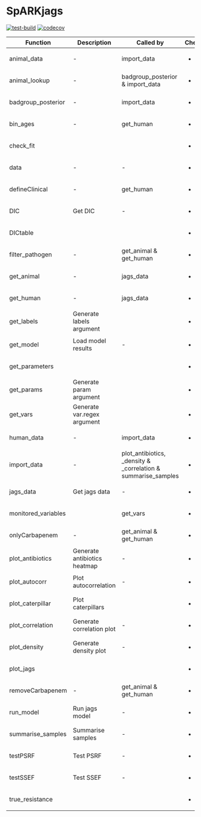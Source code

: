 # SpARKjags

[![test-build](https://github.com/soniamitchell/SpARKjags/workflows/build/badge.svg)](https://github.com/soniamitchell/SpARKjags/actions)
[![codecov](https://codecov.io/gh/soniamitchell/SpARKjags/branch/master/graph/badge.svg?=1)](https://codecov.io/gh/soniamitchell/SpARKjags)


| Function            | Description                  | Called by | Checked                | Tested                 |
| ------------------- | ---------------------------- | --------- | ---------------------- | ---------------------- |
| animal_data         | -                          | import_data | <ul><li>[x] </li></ul> | <ul><li>[ ] </li></ul> |
| animal_lookup       | -     | badgroup_posterior & import_data | <ul><li>[x] </li></ul> | <ul><li>[ ] </li></ul> |
| badgroup_posterior  | -                          | import_data | <ul><li>[x] </li></ul> | <ul><li>[ ] </li></ul> |
| bin_ages            | -                            | get_human | <ul><li>[x] </li></ul> | <ul><li>[ ] </li></ul> |
| check_fit           |  |                                       | <ul><li>[ ] </li></ul> | <ul><li>[ ] </li></ul> |
| data                | -                            | -         | <ul><li>[x] </li></ul> | <ul><li>[ ] </li></ul> |
| defineClinical      | -                            | get_human | <ul><li>[x] </li></ul> | <ul><li>[ ] </li></ul> |
| DIC                 | Get DIC                      | -         | <ul><li>[x] </li></ul> | <ul><li>[ ] </li></ul> |
| DICtable            |  |                                       | <ul><li>[x] </li></ul> | <ul><li>[ ] </li></ul> |
| filter_pathogen     | -               | get_animal & get_human | <ul><li>[x] </li></ul> | <ul><li>[ ] </li></ul> |
| get_animal          | -               | jags_data              | <ul><li>[x] </li></ul> | <ul><li>[ ] </li></ul> |
| get_human           | -               | jags_data              | <ul><li>[x] </li></ul> | <ul><li>[ ] </li></ul> |
| get_labels          | Generate labels argument |               | <ul><li>[x] </li></ul> | <ul><li>[ ] </li></ul> |
| get_model           | Load model results           | -         | <ul><li>[x] </li></ul> | <ul><li>[x] </li></ul> |
| get_parameters      |  |                                       | <ul><li>[ ] </li></ul> | <ul><li>[ ] </li></ul> |
| get_params          | Generate param argument |                | <ul><li>[x] </li></ul> | <ul><li>[ ] </li></ul> |
| get_vars            | Generate var.regex argument |            | <ul><li>[x] </li></ul> | <ul><li>[ ] </li></ul> |
| human_data          | -                          | import_data | <ul><li>[x] </li></ul> | <ul><li>[ ] </li></ul> |
| import_data         | - | plot_antibiotics, _density & _correlation & summarise_samples | <ul><li>[x] </li></ul> | <ul><li>[ ] </li></ul> |
| jags_data           | Get jags data                | -         | <ul><li>[x] </li></ul> | <ul><li>[x] </li></ul> |
| monitored_variables |  | get_vars                              | <ul><li>[x] </li></ul> | <ul><li>[ ] </li></ul> |
| onlyCarbapenem      | -               | get_animal & get_human | <ul><li>[x] </li></ul> | <ul><li>[ ] </li></ul> |
| plot_antibiotics    | Generate antibiotics heatmap | -         | <ul><li>[x] </li></ul> | <ul><li>[ ] </li></ul> |
| plot_autocorr       | Plot autocorrelation         | -         | <ul><li>[x] </li></ul> | <ul><li>[ ] </li></ul> |
| plot_caterpillar    | Plot caterpillars |                      | <ul><li>[x] </li></ul> | <ul><li>[ ] </li></ul> |
| plot_correlation    | Generate correlation plot    | -         | <ul><li>[x] </li></ul> | <ul><li>[ ] </li></ul> |
| plot_density        | Generate density plot        | -         | <ul><li>[x] </li></ul> | <ul><li>[ ] </li></ul> |
| plot_jags           |  |                                       | <ul><li>[ ] </li></ul> | <ul><li>[ ] </li></ul> |
| removeCarbapenem    | -               | get_animal & get_human | <ul><li>[x] </li></ul> | <ul><li>[ ] </li></ul> |
| run_model           | Run jags model               | -         | <ul><li>[x] </li></ul> | <ul><li>[x] </li></ul> |
| summarise_samples   | Summarise samples            | -         | <ul><li>[x] </li></ul> | <ul><li>[ ] </li></ul> |
| testPSRF            | Test PSRF                    | -         | <ul><li>[x] </li></ul> | <ul><li>[ ] </li></ul> |
| testSSEF            | Test SSEF                    | -         | <ul><li>[x] </li></ul> | <ul><li>[ ] </li></ul> |
| true_resistance     |  |                                       | <ul><li>[ ] </li></ul> | <ul><li>[ ] </li></ul> |
